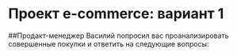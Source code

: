 # Проект e-commerce: вариант 1 

##Продакт-менеджер Василий попросил вас проанализировать совершенные покупки и ответить на следующие вопросы:

